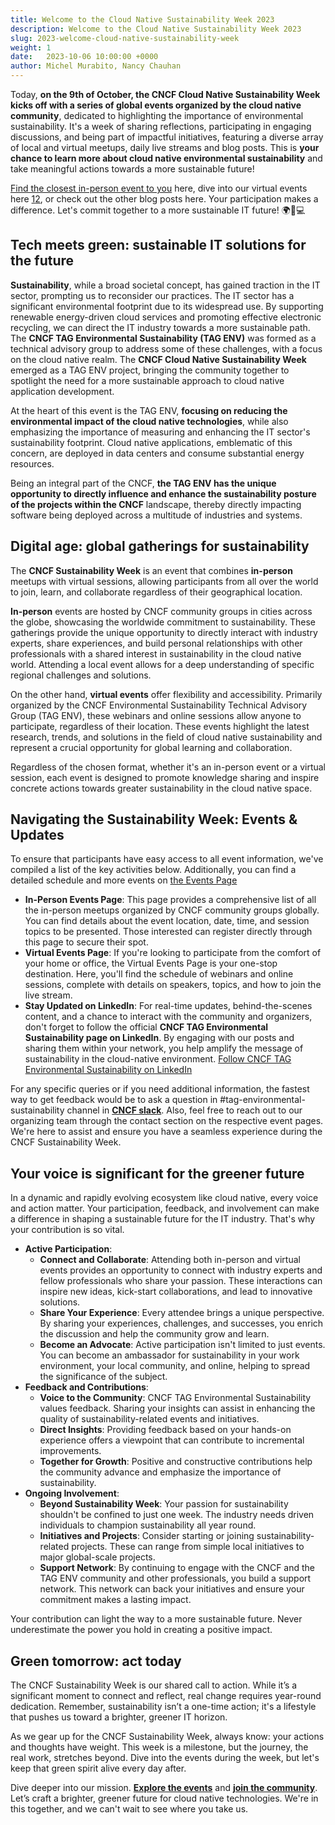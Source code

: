 ```yaml
---
title: Welcome to the Cloud Native Sustainability Week 2023
description: Welcome to the Cloud Native Sustainability Week 2023
slug: 2023-welcome-cloud-native-sustainability-week
weight: 1
date:   2023-10-06 10:00:00 +0000
author: Michel Murabito, Nancy Chauhan
---
```


Today, **on the 9th of October, the CNCF Cloud Native Sustainability Week kicks off with a series of global events organized by the cloud native community**, dedicated to highlighting the importance of environmental sustainability. It's a week of sharing reflections, participating in engaging discussions, and being part of impactful initiatives, featuring a diverse array of local and virtual meetups, daily live streams and blog posts. This is **your chance to learn more about cloud native environmental sustainability** and take meaningful actions towards a more sustainable future!  

[Find the closest in-person event to you](https://tag-env-sustainability.cncf.io/cloud-native-sustainability-week/#local-meetups) here, dive into our virtual events here [1](https://tag-env-sustainability.cncf.io/cloud-native-sustainability-week/#virtual-mini-conference-on-oct12)[2](https://tag-env-sustainability.cncf.io/cloud-native-sustainability-week/#livestreams-on-youtube-by-kubesimplifyhttpswwwyoutubecomkubesimplify-with-host-saiyam-civo-and-divya-suse), or check out the other blog posts here. Your participation makes a difference. Let's commit together to a more sustainable IT future! 🌍🌱💻  

## Tech meets green: sustainable IT solutions for the future

**Sustainability**, while a broad societal concept, has gained traction in the IT sector, prompting us to reconsider our practices. The IT sector has a significant environmental footprint due to its widespread use. By supporting renewable energy-driven cloud services and promoting effective electronic recycling, we can direct the IT industry towards a more sustainable path. The **CNCF TAG Environmental Sustainability (TAG ENV)** was formed as a technical advisory group to address some of these challenges, with a focus on the cloud native realm. The **CNCF Cloud Native Sustainability Week** emerged as a TAG ENV project, bringing the community together to spotlight the need for a more sustainable approach to cloud native application development.

At the heart of this event is the TAG ENV, **focusing on reducing the environmental impact of the cloud native technologies**, while also emphasizing the importance of measuring and enhancing the IT sector's sustainability footprint. Cloud native applications, emblematic of this concern, are deployed in data centers and consume substantial energy resources.

Being an integral part of the CNCF, **the TAG ENV has the unique opportunity to directly influence and enhance the sustainability posture of the projects within the CNCF** landscape, thereby directly impacting software being deployed across a multitude of industries and systems.  

## Digital age: global gatherings for sustainability

The **CNCF Sustainability Week** is an event that combines **in-person** meetups with virtual sessions, allowing participants from all over the world to join, learn, and collaborate regardless of their geographical location.

**In-person** events are hosted by CNCF community groups in cities across the globe, showcasing the worldwide commitment to sustainability. These gatherings provide the unique opportunity to directly interact with industry experts, share experiences, and build personal relationships with other professionals with a shared interest in sustainability in the cloud native world. Attending a local event allows for a deep understanding of specific regional challenges and solutions.

On the other hand, **virtual events** offer flexibility and accessibility. Primarily organized by the CNCF Environmental Sustainability Technical Advisory Group (TAG ENV), these webinars and online sessions allow anyone to participate, regardless of their location. These events highlight the latest research, trends, and solutions in the field of cloud native sustainability and represent a crucial opportunity for global learning and collaboration.

Regardless of the chosen format, whether it's an in-person event or a virtual session, each event is designed to promote knowledge sharing and inspire concrete actions towards greater sustainability in the cloud native space.  

## Navigating the Sustainability Week: Events & Updates

To ensure that participants have easy access to all event information, we've compiled a list of the key activities below. Additionally, you can find a detailed schedule and more events on [the Events Page](https://community.cncf.io/cloud-native-sustainability/)  
  
* **In-Person Events Page**: This page provides a comprehensive list of all the in-person meetups organized by CNCF community groups globally. You can find details about the event location, date, time, and session topics to be presented. Those interested can register directly through this page to secure their spot.
* **Virtual Events Page**: If you're looking to participate from the comfort of your home or office, the Virtual Events Page is your one-stop destination. Here, you'll find the schedule of webinars and online sessions, complete with details on speakers, topics, and how to join the live stream.
* **Stay Updated on LinkedIn**: For real-time updates, behind-the-scenes content, and a chance to interact with the community and organizers, don't forget to follow the official **CNCF TAG Environmental Sustainability page on LinkedIn**. By engaging with our posts and sharing them within your network, you help amplify the message of sustainability in the cloud-native environment. [Follow CNCF TAG Environmental Sustainability on LinkedIn](https://www.linkedin.com/company/cncf-tag-environmental-sustainability/)

For any specific queries or if you need additional information, the fastest way to get feedback would be to ask a question in #tag-environmental-sustainability channel in [**CNCF slack**](https://communityinviter.com/apps/cloud-native/cncf). Also, feel free to reach out to our organizing team through the contact section on the respective event pages. We're here to assist and ensure you have a seamless experience during the CNCF Sustainability Week.  

## Your voice is significant for the greener future

In a dynamic and rapidly evolving ecosystem like cloud native, every voice and action matter. Your participation, feedback, and involvement can make a difference in shaping a sustainable future for the IT industry. That's why your contribution is so vital.  

* **Active Participation**:
  * **Connect and Collaborate**: Attending both in-person and virtual events provides an opportunity to connect with industry experts and fellow professionals who share your passion. These interactions can inspire new ideas, kick-start collaborations, and lead to innovative solutions.
  * **Share Your Experience**: Every attendee brings a unique perspective. By sharing your experiences, challenges, and successes, you enrich the discussion and help the community grow and learn.
  * **Become an Advocate**: Active participation isn't limited to just events. You can become an ambassador for sustainability in your work environment, your local community, and online, helping to spread the significance of the subject.
* **Feedback and Contributions**:
  * **Voice to the Community**: CNCF TAG Environmental Sustainability values feedback. Sharing your insights can assist in enhancing the quality of sustainability-related events and initiatives.
  * **Direct Insights**: Providing feedback based on your hands-on experience offers a viewpoint that can contribute to incremental improvements.
  * **Together for Growth**: Positive and constructive contributions help the community advance and emphasize the importance of sustainability.
* **Ongoing Involvement**:
  * **Beyond Sustainability Week**: Your passion for sustainability shouldn't be confined to just one week. The industry needs driven individuals to champion sustainability all year round.
  * **Initiatives and Projects**: Consider starting or joining sustainability-related projects. These can range from simple local initiatives to major global-scale projects.
  * **Support Network**: By continuing to engage with the CNCF and the TAG ENV community and other professionals, you build a support network. This network can back your initiatives and ensure your commitment makes a lasting impact.

Your contribution can light the way to a more sustainable future. Never underestimate the power you hold in creating a positive impact.  
  
## Green tomorrow: act today

The CNCF Sustainability Week is our shared call to action. While it’s a significant moment to connect and reflect, real change requires year-round dedication. Remember, sustainability isn’t a one-time action; it's a lifestyle that pushes us toward a brighter, greener IT horizon.

As we gear up for the CNCF Sustainability Week, always know: your actions and thoughts have weight. This week is a milestone, but the journey, the real work, stretches beyond. Dive into the events during the week, but let's keep that green spirit alive every day after.

Dive deeper into our mission. [**Explore the events**](https://tag-env-sustainability.cncf.io/) and [**join the community**](https://communityinviter.com/apps/cloud-native/cncf). Let’s craft a brighter, greener future for cloud native technologies. We're in this together, and we can't wait to see where you take us.  
